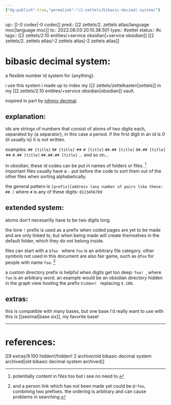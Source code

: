 ```yaml
---
{"dg-publish":true,"permalink":"/2-zettels/bibasic-decimal-system/"}
---
```


up:: [[-0 codex\|-0 codex]]
pred:: [[2 zettels/2. zettels atlas/language moc\|language moc]]
ts:: 2022.08.03:20.10.38:501
type:: #zettel
status:: #c
tags:: [[2 zettels/2.10 entities/+service obsidian\|+service obsidian]] [[2 zettels/2. zettels atlas/-2 zettels atlas\|-2 zettels atlas]]

# bibasic decimal system:

a flexible number id system for {anything}.

i use this system i made up to index my [[2 zettels/zettelkasten\|zettels]] in my [[2 zettels/2.10 entities/+service obsidian\|obsidian]] vault.

inspired in part by [johnny decimal](https://johnnydecimal.com/).

## explanation:

ids are strings of numbers that consist of atoms of two digits each, separated by {a separator}, in this case a period.
if the first digit in an id is 0 (it usually is) it is not written.

examples:
`## [title]`
`0# [title]` <=> `# [title]`
`##.## [title]`
`0#.## [title]` <=> `#.## [title]`
`##.##.## [title]`
... and so on...

in obsidian, these id codes can be put in names of folders or files. [^1]
important files usually have a `-` put before the code to sort them out of the other files when sorting alphabetically.

the general pattern is `[prefix][address (any number of pairs like these: ##.)`
where `#` is any of these digits: `0123456789`

## extended system:

atoms don't necesarilly have to be two digits long.

the lone `!` prefix is used as a prefix when coded pages are yet to be made and are only linked to, but when being made will create themselves in the default folder, which they do not belong inside.

files can start with a `$foo ` where `foo` is an arbitrary file category. other symbols not used in this document are also fair game, such as `@foo` for people with name `foo`. [^2]

a custom directory prefix is helpful when digits get too deep: `foo! `, where `foo` is an arbitrary word. an example would be an obsidian directory hidden in the graph view hosting the prefix `hidden! ` replacing `9.100`.

## extras:

this is compatible with many bases, but one base i'd really want to use with this is [[seximal\|base six]], my favorite base!

____
# references:

[[9 extras/9.100 hidden!/hidden! 2 archive/old bibasic decimal system archived\|old bibasic decimal system archived]]


[^1]: potentially content in files too but i see no need to.
[^2]: and a person link which has not been made yet could be `@!foo`, combining two prefixes. the ordering is arbitrary and can cause problems in searching.